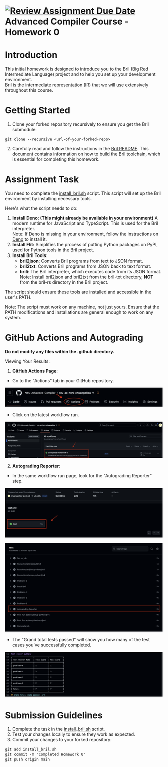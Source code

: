 [![Review Assignment Due Date](https://classroom.github.com/assets/deadline-readme-button-22041afd0340ce965d47ae6ef1cefeee28c7c493a6346c4f15d667ab976d596c.svg)](https://classroom.github.com/a/9j5CMziv)
Advanced Compiler Course - Homework 0
=======

# Introduction
This initial homework is designed to introduce you to the Bril (Big Red Intermediate Language) project and to help you set up your development environment.  
Bril is the intermediate representation (IR) that we will use extensively throughout this course.

# Getting Started

1. Clone your forked repository recursively to ensure you get the Bril submodule:

```=sh
git clone --recursive <url-of-your-forked-repo>
```

2. Carefully read and follow the instructions in the [Bril README](https://github.com/sampsyo/bril/blob/4029dd7b6440074bc4dd5557022848ef378f978a/README.md).
This document contains information on how to build the Bril toolchain, which is essential for completing this homework.

# Assignment Task

You need to complete the [install_bril.sh](install_bril.sh) script. This script will set up the Bril environment by installing necessary tools.

Here's what the script needs to do:

1. **Install Deno: (This might already be available in your environment)** 
   A modern runtime for JavaScript and TypeScript. This is used for the Bril interpreter.  
   Note: If Deno is missing in your environment, follow the instructions on [Deno](https://deno.com/) to install it.
2. **Install Flit:**
   Simplifies the process of putting Python packages on PyPI, used for Python tools in the Bril project.
3. **Install Bril Tools:**
   - **bril2json**: Converts Bril programs from text to JSON format.
   - **bril2txt**: Converts Bril programs from JSON back to text format.
   - **brili**: The Bril interpreter, which executes code from its JSON format.  
     Note: Install bril2json and bril2txt from the bril-txt directory, **NOT** from the bril-rs directory in the Bril project.

The script should ensure these tools are installed and accessible in the user's PATH.

Note: The script must work on any machine, not just yours. Ensure that the PATH modifications and installations are general enough to work on any system.



# GitHub Actions and Autograding

**Do not modify any files within the .github directory.**
  
Viewing Your Results:
1. **GitHub Actions Page**:
- Go to the "Actions" tab in your GitHub repository.
  
![action button](./images/action_button.png)
- Click on the latest workflow run.

![Latest Workflow](./images/latest_workflow.png)

2. **Autograding Reporter**:
- In the same workflow run page, look for the "Autograding Reporter" step.

![Test yml](./images/test.png)

![AutoGrader](./images/Autograder.png)

- The "Grand total tests passed" will show you how many of the test cases you've successfully completed.

![Grade](./images/Grades.png)

# Submission Guidelines

1. Complete the task in the [install_bril.sh](install_bril.sh) script.
2. Test your changes locally to ensure they work as expected.
3. Commit your changes to your forked repository:

```=sh
git add install_bril.sh
git commit -m "Completed Homework 0"
git push origin main
```
